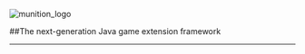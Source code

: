 ![munition_logo](https://cloud.githubusercontent.com/assets/1994508/21623884/95e0aeee-d1d2-11e6-9117-5883c9e141f8.png)

##The next-generation Java game extension framework
***
